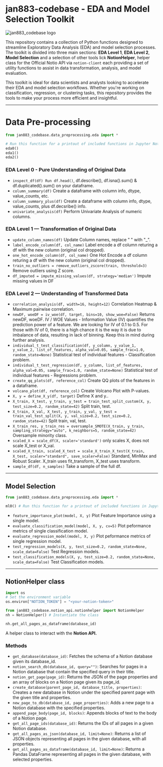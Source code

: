 # **jan883-codebase** - EDA and Model Selection Toolkit
![jan883_codebase logo](images/logo.png)

This repository contains a collection of Python functions designed to streamline Exploratory Data Analysis (EDA) and model selection processes. The toolkit is divided into three main sections: **EDA Level 1**, **EDA Level 2**, **Model Selection** and a selection of other tools lick **NotionHelper**, helper class for the Official Notio API via `notion-client` each providing a set of utility functions to assist in data transformation, analysis, and model evaluation.

This toolkit is ideal for data scientists and analysts looking to accelerate their EDA and model selection workflows. Whether you're working on classification, regression, or clustering tasks, this repository provides the tools to make your process more efficient and insightful.

---
# Data Pre-processing
```python
from jan883_codebase.data_preprocessing.eda import *

# Run this function for a printout of included functions in Jupyter Notebook.
eda0()
eda1()
eda2()
```
### **EDA Level 0 - Pure Understanding of Original Data**

- `inspect_df(df) Run df.head()`, df.describe(), df.isna().sum() & df.duplicated().sum() on your dataframe.
- `column_summary(df)` Create a dataframe with column info, dtype, value_counts, etc.
- `column_summary_plus(df)` Create a dataframe with column info, dtype, value_counts, plus df.decsribe() info.
- `univariate_analysis(df)` Perform Univariate Analysis of numeric columns.

### **EDA Level 1 — Transformation of Original Data**

- `update_column_names(df)` Update Column names, replace " " with "_".
- `label_encode_column(df, col_name)` Label encode a df column returing a df with the new column (original col dropped).
- `one_hot_encode_column(df, col_name)` One Hot Encode a df column returing a df with the new column (original col dropped).
- `train_no_outliers = remove_outliers_zscore(train, threshold=3)` Remove outliers using Z score.
- `df_imputed = impute_missing_values(df, strategy='median')` Impute missing values in DF

### **EDA Level 2 — Understanding of Transformed Data**
- `correlation_analysis(df, width=16, height=12)` Correlation Heatmap & Maximum pairwise correlation.
- `newDF, woeDF = iv_woe(df, target, bins=10, show_woe=False)` Returns newDF, woeDF. IV / WOE Values - Information Value (IV) quantifies the prediction power of a feature. We are looking for IV of 0.1 to 0.5. For those with IV of 0, there is a high chance it is the way it is due to imbalance of data, resulting in lack of binning. Keep this in mind during further analysis.
- `individual_t_test_classification(df, y_column, y_value_1, y_value_2, list_of_features, alpha_val=0.05, sample_frac=1.0, random_state=None)` Statistical test of individual features - Classification problem.
- `individual_t_test_regression(df, y_column, list_of_features, alpha_val=0.05, sample_frac=1.0, random_state=None)` Statistical test of individual features - Regressions problem.
- `create_qq_plots(df, reference_col)` Create QQ plots of the features in a dataframe.
- `volcano_plot(df, reference_col)` Create Volcano Plot with P-values.
- `X, y = define_X_y(df, target)` Define X and y..
- `X_train, X_test, y_train, y_test = train_test_split_custom(X, y, test_size=0.2, random_state=42)` Split train, test.
- `X_train, X_val, X_test, y_train, y_val, y_test = train_val_test_split(X, y, val_size=0.2, test_size=0.2, random_state=42)` Split train, val, test.
- `X_train_res, y_train_res = oversample_SMOTE(X_train, y_train, sampling_strategy="auto", k_neighbors=5, random_state=42) `Oversample minority class.
- `scaled_X = scale_df(X, scaler='standard')` only scales X, does not scale X_test or X_val.
- `scaled_X_train, scaled_X_test = scale_X_train_X_test(X_train, X_test, scaler="standard", save_scaler=False)` Standard, MinMax and Robust Scaler. X_train uses fit_transform, X_test uses transform.
- `sample_df(df, n_samples)` Take a sample of the full df.
---
## Model Selection
```python
from jan883_codebase.data_preprocessing.eda import *

ml0() # Run this function for a printout of included functions in Jupyter Notebook.
```

- `feature_importance_plot(model, X, y)` Plot Feature Importance using a single model.
- `evaluate_classification_model(model, X, y, cv=5)` Plot peformance metrics of single classification model.
- `evaluate_regression_model(model, X, y)` Plot peformance metrics of single regression model.
- `test_regression_models(X, y, test_size=0.2, random_state=None, scale_data=False)` Test Regression models.
- `test_classification_models(X, y, test_size=0.2, random_state=None, scale_data=False)` Test Classification models.
---
## NotionHelper class

```python
import os
# Set the environment variable
os.environ["NOTION_TOKEN"] = "<your-notion-token>"

from jan883_codebase.notion_api.notionhelper import NotionHelper
nh = NotionHelper() # Instantiate the class

nh.get_all_pages_as_dataframe(database_id)
```
A helper class to interact with the **Notion API.**

### Methods

- `get_database(database_id)`: Fetches the schema of a Notion database given its database_id.
- `notion_search_db(database_id, query="")`: Searches for pages in a Notion database that contain the specified query in their title.
- `notion_get_page(page_id)`: Returns the JSON of the page properties and an array of blocks on a Notion page given its page_id.
- `create_database(parent_page_id, database_title, properties)`: Creates a new database in Notion under the specified parent page with the given title and properties.
- `new_page_to_db(database_id, page_properties)`: Adds a new page to a Notion database with the specified properties.
- `append_page_body(page_id, blocks)`: Appends blocks of text to the body of a Notion page.
- `get_all_page_ids(database_id)`: Returns the IDs of all pages in a given Notion database.
- `get_all_pages_as_json(database_id, limit=None)`: Returns a list of JSON objects representing all pages in the given database, with all properties.
- `get_all_pages_as_dataframe(database_id, limit=None)`: Returns a Pandas DataFrame representing all pages in the given database, with selected properties.
